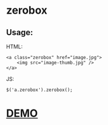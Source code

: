 zerobox
=======

## Usage:

HTML:

    <a class="zerobox" href="image.jpg">
        <img src="image-thumb.jpg" />
    </a>

JS:
   
    $('a.zerobox').zerobox();


# [DEMO](http://kolodny.github.io/0box.html)
